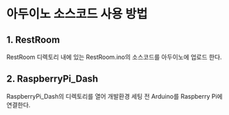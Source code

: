 # 아두이노 소스코드 사용 방법

## 1. RestRoom

RestRoom 디렉토리 내에 있는 RestRoom.ino의 소스코드를 아두이노에 업로드 한다.


## 2. RaspberryPi_Dash

RaspberryPi_Dash의 디렉토리를 열어 개발환경 세팅 전 Arduino를 Raspberry Pi에 연결한다.
